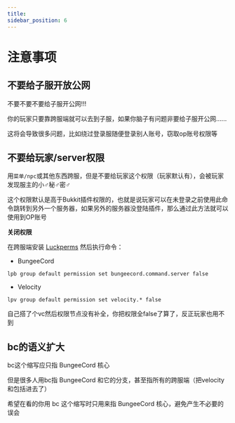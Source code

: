 ```yaml
---
title: 
sidebar_position: 6
---
```


# 注意事项

## 不要给子服开放公网

不要不要不要给子服开公网!!!

你的玩家只要靠跨服端就可以去到子服，如果你脑子有问题非要给子服开公网......

这将会导致很多问题，比如绕过登录服随便登录别人账号，窃取op账号权限等

## 不要给玩家/server权限

用`菜单/npc`或其他东西跨服，但是不要给玩家这个权限（玩家默认有），会被玩家发现服主的小♂秘♂密♂

这个权限默认是高于Bukkit插件权限的，也就是说玩家可以在未登录之前使用此命令跳转到另外一个服务器，如果另外的服务器没登陆插件，那么通过此方法就可以使用到OP账号

**关闭权限**

在跨服端安装 [Luckperms](/docs/process/plugin/管理工具/权限管理/概览.md) 然后执行命令：

- BungeeCord
```
lpb group default permission set bungeecord.command.server false
```

- Velocity
```
lpv group default permission set velocity.* false
```

自己搭了个vc然后权限节点没有补全，你把权限全false了算了，反正玩家也用不到


## bc的语义扩大

bc这个缩写应只指 BungeeCord 核心

但是很多人用bc指 BungeeCord 和它的分支，甚至指所有的跨服端（把velocity和包括进去了）

希望在看的你用 bc 这个缩写时只用来指 BungeeCord 核心，避免产生不必要的误会
